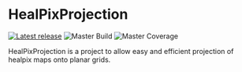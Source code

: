 HealPixProjection
=================

[![Latest release](http://img.shields.io/pypi/v/hpproj.svg?text=version)](https://pypi.python.org/pypi/hpproj/)
![Master Build](https://git.ias.u-psud.fr/abeelen/hpproj/badges/master/build.svg)
![Master Coverage](https://git.ias.u-psud.fr/abeelen/hpproj/badges/master/coverage.svg)

HealPixProjection is a project to allow easy and efficient projection of healpix maps onto planar grids.
